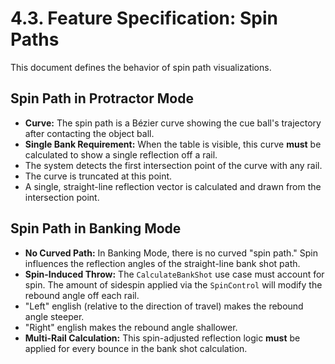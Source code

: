 # 4.3. Feature Specification: Spin Paths

This document defines the behavior of spin path visualizations.

## Spin Path in Protractor Mode

* **Curve:** The spin path is a Bézier curve showing the cue ball's trajectory after contacting the
  object ball.
* **Single Bank Requirement:** When the table is visible, this curve **must** be calculated to show
  a single reflection off a rail.
* The system detects the first intersection point of the curve with any rail.
* The curve is truncated at this point.
* A single, straight-line reflection vector is calculated and drawn from the intersection point.

## Spin Path in Banking Mode

* **No Curved Path:** In Banking Mode, there is no curved "spin path." Spin influences the
  reflection angles of the straight-line bank shot path.
* **Spin-Induced Throw:** The `CalculateBankShot` use case must account for spin. The amount of
  sidespin applied via the `SpinControl` will modify the rebound angle off each rail.
* "Left" english (relative to the direction of travel) makes the rebound angle steeper.
* "Right" english makes the rebound angle shallower.
* **Multi-Rail Calculation:** This spin-adjusted reflection logic **must** be applied for every
  bounce in the bank shot calculation.